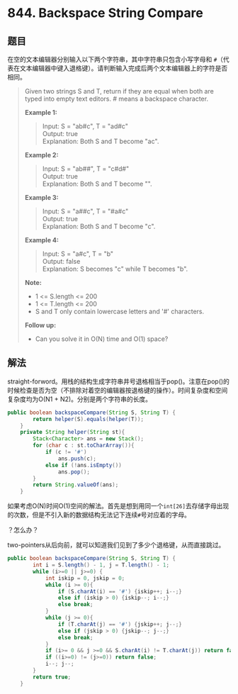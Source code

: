 # 844. Backspace String Compare

## 题目

在空的文本编辑器分别输入以下两个字符串，其中字符串只包含小写字母和 `#`（代表在文本编辑器中键入退格键）。请判断输入完成后两个文本编辑器上的字符是否相同。

>Given two strings S and T, return if they are equal when both are typed into empty text editors. # means a backspace character.
>
>**Example 1:**
>
>>Input: S = "ab#c", T = "ad#c"  
>>Output: true  
>>Explanation: Both S and T become "ac".
>
>**Example 2:**
>
>>Input: S = "ab##", T = "c#d#"  
>>Output: true  
>>Explanation: Both S and T become "".
>
>**Example 3:**
>
>>Input: S = "a##c", T = "#a#c"  
>>Output: true  
>>Explanation: Both S and T become "c".
>
>**Example 4:**
>
>>Input: S = "a#c", T = "b"  
>>Output: false  
>>Explanation: S becomes "c" while T becomes "b".
>
>**Note:**
>
> - 1 <= S.length <= 200
> - 1 <= T.length <= 200
> - S and T only contain lowercase letters and '#' characters.
>
>**Follow up:**
>
> - Can you solve it in O(N) time and O(1) space?

## 解法

straight-forword。用栈的结构生成字符串井号退格相当于pop()。注意在pop()的时候检查是否为空（不排除对着空的编辑器按退格键的操作）。时间复杂度和空间复杂度均为O(N1 + N2)。分别是两个字符串的长度。

```java
public boolean backspaceCompare(String S, String T) {
        return helper(S).equals(helper(T));
    }
    private String helper(String st){
        Stack<Character> ans = new Stack();
        for (char c : st.toCharArray()){
            if (c != '#')
                ans.push(c);
            else if (!ans.isEmpty())
                ans.pop();
        }
        return String.valueOf(ans);
    }
```

如果考虑O(N)时间O(1)空间的解法。首先是想到用同一个`int[26]`去存储字母出现的次数，但是不引入新的数据结构无法记下连续`#`号对应着的字母。

？怎么办？

two-pointers从后向前，就可以知道我们见到了多少个退格键，从而直接跳过。

```java
public boolean backspaceCompare(String S, String T) {
        int i = S.length() - 1, j = T.length() - 1;
        while (i>=0 || j>=0) {
            int iskip = 0, jskip = 0;
            while (i >= 0){
                if (S.charAt(i) == '#') {iskip++; i--;}
                else if (iskip > 0) {iskip--; i--;}
                else break;
            }
            while (j >= 0){
                if (T.charAt(j) == '#') {jskip++; j--;}
                else if (jskip > 0) {jskip--; j--;}
                else break;
            }
            if (i>= 0 && j >=0 && S.charAt(i) != T.charAt(j)) return false;
            if ((i>=0) != (j>=0)) return false;
            i--; j--;
        }
        return true;
    }
```
